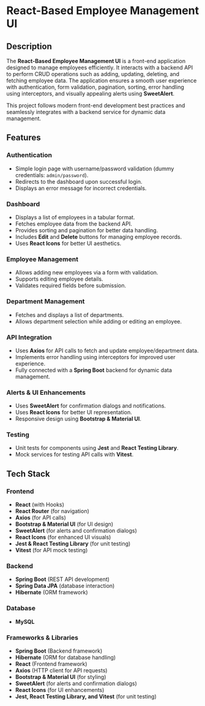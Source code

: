 # React-Based Employee Management UI

## Description

The **React-Based Employee Management UI** is a front-end application designed to manage employees efficiently. It interacts with a backend API to perform CRUD operations such as adding, updating, deleting, and fetching employee data. The application ensures a smooth user experience with authentication, form validation, pagination, sorting, error handling using interceptors, and visually appealing alerts using **SweetAlert**.

This project follows modern front-end development best practices and seamlessly integrates with a backend service for dynamic data management.

## Features

### Authentication
- Simple login page with username/password validation (dummy credentials: `admin/password`).
- Redirects to the dashboard upon successful login.
- Displays an error message for incorrect credentials.

### Dashboard
- Displays a list of employees in a tabular format.
- Fetches employee data from the backend API.
- Provides sorting and pagination for better data handling.
- Includes **Edit** and **Delete** buttons for managing employee records.
- Uses **React Icons** for better UI aesthetics.

### Employee Management
- Allows adding new employees via a form with validation.
- Supports editing employee details.
- Validates required fields before submission.

### Department Management
- Fetches and displays a list of departments.
- Allows department selection while adding or editing an employee.

### API Integration
- Uses **Axios** for API calls to fetch and update employee/department data.
- Implements error handling using interceptors for improved user experience.
- Fully connected with a **Spring Boot** backend for dynamic data management.

### Alerts & UI Enhancements
- Uses **SweetAlert** for confirmation dialogs and notifications.
- Uses **React Icons** for better UI representation.
- Responsive design using **Bootstrap & Material UI**.

### Testing
- Unit tests for components using **Jest** and **React Testing Library**.
- Mock services for testing API calls with **Vitest**.

## Tech Stack

### Frontend
- **React** (with Hooks)
- **React Router** (for navigation)
- **Axios** (for API calls)
- **Bootstrap & Material UI** (for UI design)
- **SweetAlert** (for alerts and confirmation dialogs)
- **React Icons** (for enhanced UI visuals)
- **Jest & React Testing Library** (for unit testing)
- **Vitest** (for API mock testing)

### Backend
- **Spring Boot** (REST API development)
- **Spring Data JPA** (database interaction)
- **Hibernate** (ORM framework)

### Database
- **MySQL**

### Frameworks & Libraries
- **Spring Boot** (Backend framework)
- **Hibernate** (ORM for database handling)
- **React** (Frontend framework)
- **Axios** (HTTP client for API requests)
- **Bootstrap & Material UI** (for styling)
- **SweetAlert** (for alerts and confirmation dialogs)
- **React Icons** (for UI enhancements)
- **Jest, React Testing Library, and Vitest** (for unit testing)
